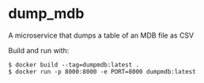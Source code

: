 dump_mdb
========

A microservice that dumps a table of an MDB file as CSV

Build and run with:

    $ docker build --tag=dumpmdb:latest .
    $ docker run -p 8000:8000 -e PORT=8000 dumpmdb:latest
